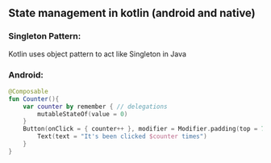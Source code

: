 ## State management in kotlin (android and native)

### Singleton Pattern:
Kotlin uses object pattern to act like Singleton in Java
### Android:
```kt
@Composable
fun Counter(){
    var counter by remember { // delegations
        mutableStateOf(value = 0)
    }
    Button(onClick = { counter++ }, modifier = Modifier.padding(top = 77.dp, start = 27.dp)) {
        Text(text = "It's been clicked $counter times")
    }
}
```